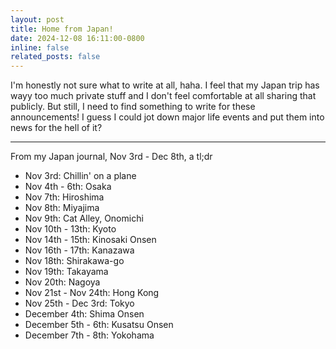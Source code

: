 ```yaml
---
layout: post
title: Home from Japan!
date: 2024-12-08 16:11:00-0800
inline: false
related_posts: false
---
```


I'm honestly not sure what to write at all, haha. I feel that my Japan trip has wayy too much private stuff and I don't feel comfortable at all sharing that publicly. But still, I need to find something to write for these announcements! I guess I could jot down major life events and put them into news for the hell of it?

---

From my Japan journal, Nov 3rd - Dec 8th, a tl;dr

- Nov 3rd: Chillin' on a plane
- Nov 4th - 6th: Osaka
- Nov 7th: Hiroshima
- Nov 8th: Miyajima
- Nov 9th: Cat Alley, Onomichi
- Nov 10th - 13th: Kyoto
- Nov 14th - 15th: Kinosaki Onsen
- Nov 16th - 17th: Kanazawa
- Nov 18th: Shirakawa-go
- Nov 19th: Takayama
- Nov 20th: Nagoya
- Nov 21st - Nov 24th: Hong Kong
- Nov 25th - Dec 3rd: Tokyo
- December 4th: Shima Onsen
- December 5th - 6th: Kusatsu Onsen
- December 7th - 8th: Yokohama
